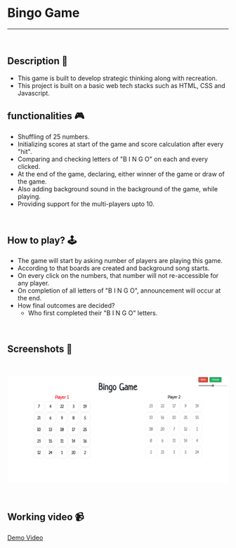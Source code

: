 # **Bingo Game**

---

<br>

## **Description 📃** 
- This game is built to develop strategic thinking along with recreation.
- This project is built on a basic web tech stacks such as HTML, CSS and Javascript.

## **functionalities 🎮** 
- Shuffling of 25 numbers.
- Initializing scores at start of the game and score calculation after every "hit".
- Comparing and checking letters of "B I N G O" on each and every clicked.
- At the end of the game, declaring, either winner of the game or draw of the game.
- Also adding background sound in the background of the game, while playing.
- Providing support for the multi-players upto 10.
<br>

## **How to play? 🕹️**
- The game will start by asking number of players are playing this game.
- According to that boards are created and background song starts.
- On every click on the numbers, that number will not re-accessible for any player.
- On completion of all letters of "B I N G O", announcement will occur at the end.
- How final outcomes are decided?
    - Who first completed their "B I N G O" letters.

<br>

## **Screenshots 📸**

<br>

![image](../../assets/images/Bingo_Game.png)

<br>

## **Working video 📹**
<!-- add your working video over here -->
[Demo Video](https://drive.google.com/file/d/19UG8MYhlP15irIewnH1wmm76iOII8dEw/view?usp=sharing)

